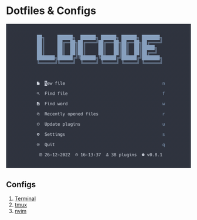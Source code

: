 # Dotfiles & Configs

<center><img src="./images/dashboard.png" /></center>

## Configs

1. [Terminal](configs/terminal/README.md)
2. [tmux](configs/tmux/README.md)
3. [nvim](configs/nvim/README.md)